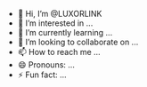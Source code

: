 - 👋 Hi, I’m @LUXORLINK
- 👀 I’m interested in ...
- 🌱 I’m currently learning ...
- 💞️ I’m looking to collaborate on ...
- 📫 How to reach me ...
- 😄 Pronouns: ...
- ⚡ Fun fact: ...

<!---
LUXORLINK/LUXORLINK is a ✨ special ✨ repository because its `README.md` (this file) appears on your GitHub profile.
You can click the Preview link to take a look at your changes.
--->
